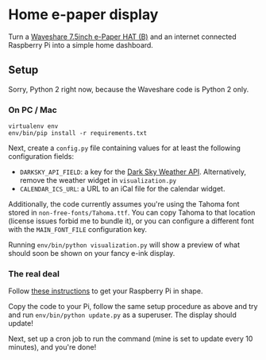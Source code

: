 # Home e-paper display

Turn a [Waveshare 7.5inch e-Paper HAT (B)](https://www.waveshare.com/wiki/7.5inch_e-Paper_HAT_(B))
and an internet connected Raspberry Pi into a simple home dashboard.

## Setup

Sorry, Python 2 right now, because the Waveshare code is Python 2 only.

### On PC / Mac
```
virtualenv env
env/bin/pip install -r requirements.txt
```

Next, create a `config.py` file containing values for at least the following
configuration fields:

- `DARKSKY_API_FIELD`: a key for the [Dark Sky Weather API](https://darksky.net/).
  Alternatively, remove the weather widget in `visualization.py`
- `CALENDAR_ICS_URL`: a URL to an iCal file for the calendar widget.

Additionally, the code currently assumes you're using the Tahoma font stored in
`non-free-fonts/Tahoma.ttf`. You can copy Tahoma to that location (license
issues forbid me to bundle it), or you can configure a different font with the
`MAIN_FONT_FILE` configuration key.

Running `env/bin/python visualization.py` will show a preview of what should
soon be shown on your fancy e-ink display.

### The real deal

Follow [these instructions](https://www.waveshare.com/wiki/7.5inch_e-Paper_HAT_(B)#How_to_use)
to get your Raspberry Pi in shape.

Copy the code to your Pi, follow the same setup procedure as above and try and run
`env/bin/python update.py` as a superuser. The display should update!

Next, set up a cron job to run the command (mine is set to update every 10 minutes), and you're done!
